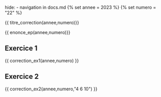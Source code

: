 hide: - navigation  in docs.md
{% set annee = 2023 %}
{% set numero = "22" %}

{{ titre_correction(annee,numero)}}


{{ enonce_ep(annee,numero)}}
 

## Exercice 1

{{ correction_ex1(annee,numero) }}


## Exercice 2 

{{ correction_ex2(annee,numero,"4 6 10") }}

